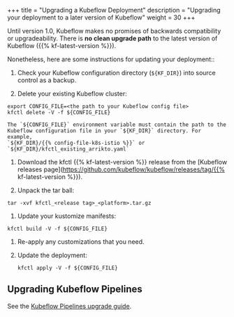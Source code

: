 +++
title = "Upgrading a Kubeflow Deployment"
description = "Upgrading your deployment to a later version of Kubeflow"
weight = 30
+++

Until version 1.0, Kubeflow makes no promises of backwards compatibility or 
upgradeability. There is **no clean upgrade path** to the latest version of 
Kubeflow ({{% kf-latest-version %}}).

Nonetheless, here are some instructions for updating your deployment::

1. Check your Kubeflow configuration directory (`${KF_DIR}`) into source control
  as a backup.

1. Delete your existing Kubeflow cluster:

  ```
  export CONFIG_FILE=<the path to your Kubeflow config file>
  kfctl delete -V -f ${CONFIG_FILE}
  ```

    The `${CONFIG_FILE}` environment variable must contain the path to the 
    Kubeflow configuration file in your `${KF_DIR}` directory. For example,
    `${KF_DIR}/{{% config-file-k8s-istio %}}` or `${KF_DIR}/kfctl_existing_arrikto.yaml`

1. Download the kfctl {{% kf-latest-version %}} release from the
  [Kubeflow releases 
  page](https://github.com/kubeflow/kubeflow/releases/tag/{{% kf-latest-version %}}).

1. Unpack the tar ball:

  ```
  tar -xvf kfctl_<release tag>_<platform>.tar.gz
  ```

1. Update your kustomize manifests:

  ```
  kfctl build -V -f ${CONFIG_FILE}
  ```
  
1. Re-apply any customizations that you need.

1. Update the deployment:

     ```
     kfctl apply -V -f ${CONFIG_FILE}
     ```

## Upgrading Kubeflow Pipelines

See the [Kubeflow Pipelines upgrade guide](/docs/pipelines/upgrade/).
